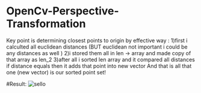 # OpenCv-Perspective-Transformation
Key point is determining closest points to origin by effective way :
1)first i calculted all euclidean distances (BUT euclidean not important i could be any distances as well )
2)i stored them all in len -> array and made copy of that array as len_2
3)after all i sorted len array and it compared all distances if distance equals then it adds that point into new vector
And that is all that one (new vector) is our sorted point set!

#Result:
![sello](https://user-images.githubusercontent.com/39130214/53506974-5cb06100-3ab7-11e9-814c-85f9f1e7c2ad.png)

